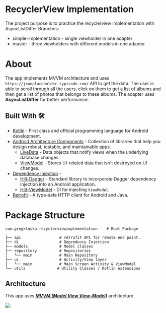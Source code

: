 # RecyclerView Implementation

The project purpose is to practice the recyclerview implementation with AsyncListDiffer
Branches:
  - simple-implementation - single viewholder in one adapter
  - master - three viewholders with different models in one adapter

# About

The app implements MVVM architecture and uses ```https://jsonplaceholder.typicode.com/``` API to get the data.
The user is able to scroll through all the users, click on them to get a list of albums and then get a list of photos that belongs to these albums.
The adapter uses **AsyncListDiffer** for better performance.

## Built With 🛠
- [Kotlin](https://kotlinlang.org/) - First class and official programming language for Android development.
- [Android Architecture Components](https://developer.android.com/topic/libraries/architecture) - Collection of libraries that help you design robust, testable, and maintainable apps.
  - [LiveData](https://developer.android.com/topic/libraries/architecture/livedata) - Data objects that notify views when the underlying database changes.
  - [ViewModel](https://developer.android.com/topic/libraries/architecture/viewmodel) - Stores UI-related data that isn't destroyed on UI changes. 
- [Dependency Injection](https://developer.android.com/training/dependency-injection) - 
  - [Hilt-Dagger](https://dagger.dev/hilt/) - Standard library to incorporate Dagger dependency injection into an Android application.
  - [Hilt-ViewModel](https://developer.android.com/training/dependency-injection/hilt-jetpack) - DI for injecting `ViewModel`.
- [Retrofit](https://square.github.io/retrofit/) - A type-safe HTTP client for Android and Java.

# Package Structure
    
    com.gregkluska.recyclerviewimplementation    # Root Package
    .
    ├── api                 # retrofit API for remote end point.
    ├── di                  # Dependency Injection             
    ├── models              # Model classes
    ├── repository          # Repositories
    │   └── main            # Main Repository
    ├── ui                  # Activity/View layer
    │   └── main            # Main Screen Activity & ViewModel
    └── utils              # Utility Classes / Kotlin extensions


## Architecture
This app uses [***MVVM (Model View View-Model)***](https://developer.android.com/jetpack/docs/guide#recommended-app-arch) architecture.

![](https://developer.android.com/topic/libraries/architecture/images/final-architecture.png)
